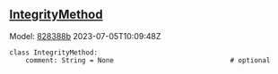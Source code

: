 ## [IntegrityMethod](https://github.com/spdx/spdx-3-model/blob/main/model/Core/Classes/IntegrityMethod.md)
Model: [828388b](https://github.com/spdx/spdx-3-model/commit/828388b98c2374f1af6b760ab87fee0d4a11e3f4) 2023-07-05T10:09:48Z
```
class IntegrityMethod:
    comment: String = None                             # optional 
```
